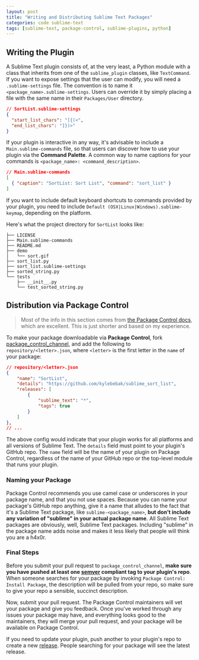 ```yaml
---
layout: post
title: "Writing and Distributing Sublime Text Packages"
categories: code sublime-text
tags: [sublime-text, package-control, sublime-plugins, python]
---
```


## Writing the Plugin

A Sublime Text plugin consists of, at the very least, a Python module with a class that inherits from one of the `sublime_plugin` classes, like `TextCommand`. If you want to expose settings that the user can modify, you will need a `.sublime-settings` file. The convention is to name it `<package_name>.sublime-settings`. Users can override it by simply placing a file with the same name in their `Packages/User` directory.

~~~json
// SortList.sublime-settings
{
  "start_list_chars": "[{(<",
  "end_list_chars": "]})>"
}
~~~

If your plugin is interactive in any way, it's advisable to include a `Main.sublime-commands` file, so that users can discover how to use your plugin via the __Command Palette__. A common way to name captions for your commands is `<package_name>: <command_description>`.

~~~json
// Main.sublime-commands
[
  { "caption": "SortList: Sort List", "command": "sort_list" }
]
~~~

If you want to include default keyboard shortcuts to commands provided by your plugin, you need to include `Default (OSX|Linux|Windows).sublime-keymap`, depending on the platform.

Here's what the project directory for `SortList` looks like:

~~~
├── LICENSE
├── Main.sublime-commands
├── README.md
├── demo
│   └── sort.gif
├── sort_list.py
├── sort_list.sublime-settings
├── sorted_string.py
└── tests
    ├── __init__.py
    └── test_sorted_string.py
~~~


## Distribution via Package Control

>Most of the info in this section comes from [the Package Control docs](https://packagecontrol.io/docs/submitting_a_package), which are excellent. This is just shorter and based on my experience.

To make your package downloadable via __Package Control__, fork [package_control_channel](https://github.com/wbond/package_control_channel), and add the following to `repository/<letter>.json`, where `<letter>` is the first letter in the `name` of your package:

~~~json
// repository/<letter>.json
{
    "name": "SortList",
    "details": "https://github.com/kylebebak/sublime_sort_list",
    "releases": [
        {
            "sublime_text": "*",
            "tags": true
        }
    ]
},
// ...
~~~

The above config would indicate that your plugin works for all platforms and all versions of Sublime Text. The `details` field must point to your plugin's GitHub repo. The `name` field will be the name of your plugin on Package Control, regardless of the name of your GitHub repo or the top-level module that runs your plugin.

### Naming your Package
Package Control recommends you use camel case or underscores in your package name, and that you not use spaces. Because you can name your package's GitHub repo anything, give it a name that alludes to the fact that it's a Sublime Text package, like `sublime-<package_name>`, __but don't include any variation of "sublime" in your actual package name__. All Sublime Text packages are obviously, well, Sublime Text packages. Including "sublime" in the package name adds noise and makes it less likely that people will think you are a h4x0r.

### Final Steps
Before you submit your pull request to `package_control_channel`, __make sure you have pushed at least one [semver](http://semver.org/) compliant tag to your plugin's repo__. When someone searches for your package by invoking `Package Control: Install Package`, the description will be pulled from your repo, so make sure to give your repo a sensible, succinct description.

Now, submit your pull request. The Package Control maintainers will vet your package and give you feedback. Once you've worked through any issues your package may have, and everything looks good to the maintainers, they will merge your pull request, and your package will be available on Package Control.

If you need to update your plugin, push another to your plugin's repo to create a new [release](https://github.com/kylebebak/sublime_sort_list/releases). People searching for your package will see the latest release. 

